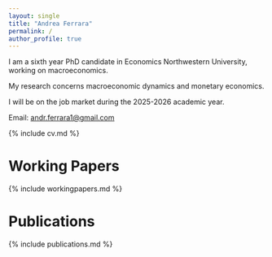 ```yaml
---
layout: single
title: "Andrea Ferrara"
permalink: /
author_profile: true
---
```


I am a sixth year PhD candidate in Economics Northwestern University, working on macroeconomics.  

My research concerns macroeconomic dynamics and monetary economics.

I will be on the job market during the 2025-2026 academic year.

Email: andr.ferrara1@gmail.com

{% include cv.md %}

# Working Papers
{% include workingpapers.md %}  

# Publications
{% include publications.md %}
